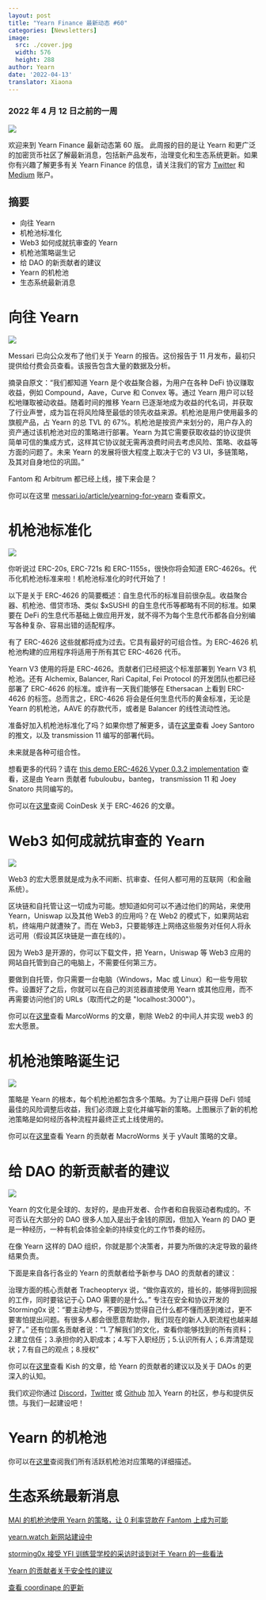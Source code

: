 ```yaml
---
layout: post
title: "Yearn Finance 最新动态 #60"
categories: [Newsletters]
image:
  src: ./cover.jpg
  width: 576
  height: 288
author: Yearn
date: '2022-04-13'
translator: Xiaona
---
```


### 2022 年 4 月 12 日之前的一周

![](./image1.jpg?w=900&h=453)

欢迎来到 Yearn Finance 最新动态第 60 版。 此周报的目的是让 Yearn 和更广泛的加密货币社区了解最新消息，包括新产品发布，治理变化和生态系统更新。如果你有兴趣了解更多有关 Yearn Finance 的信息，请关注我们的官方 [Twitter](https://twitter.com/iearnfinance) 和 [Medium](https://medium.com/iearn) 账户。

## 摘要

- 向往 Yearn
- 机枪池标准化
- Web3 如何成就抗审查的 Yearn
- 机枪池策略诞生记
- 给 DAO 的新贡献者的建议
- Yearn 的机枪池
- 生态系统最新消息

# 向往 Yearn

![](./image2.jpg?w=1000&h=563)

Messari 已向公众发布了他们关于 Yearn 的报告。这份报告于 11 月发布，最初只提供给付费会员查看。该报告包含大量的数据及分析。

摘录自原文：“我们都知道 Yearn 是个收益聚合器，为用户在各种 DeFi 协议赚取收益，例如 Compound，Aave，Curve 和 Convex 等。通过 Yearn 用户可以轻松地赚取被动收益。随着时间的推移 Yearn 已逐渐地成为收益的代名词，并获取了行业声誉，成为旨在将风险降至最低的领先收益来源。机枪池是用户使用最多的旗舰产品，占 Yearn 的总 TVL 的 67%。机枪池是按资产来划分的，用户存入的资产通过该机枪池对应的策略进行部署。Yearn 为其它需要获取收益的协议提供简单可信的集成方式，这样其它协议就无需再浪费时间去考虑风险、策略、收益等方面的问题了。未来 Yearn 的发展将很大程度上取决于它的 V3 UI，多链策略，及其对自身地位的巩固。”

Fantom 和 Arbitrum 都已经上线，接下来会是？

你可以在这里 [messari.io/article/yearning-for-yearn](messari.io/article/yearning-for-yearn) 查看原文。

# 机枪池标准化

![](./image3.jpg?w=900&h=577)

你听说过 ERC-20s, ERC-721s 和 ERC-1155s，很快你将会知道 ERC-4626s。代币化机枪池标准来啦！机枪池标准化的时代开始了！

以下是关于 ERC-4626 的简要概述：自生息代币的标准目前很杂乱。收益聚合器、机枪池、借贷市场、类似 $xSUSHI 的自生息代币等都略有不同的标准。如果要在 DeFi 的生息代币基础上做应用开发，就不得不为每个生息代币都各自分别编写各种复杂、容易出错的适配程序。

有了 ERC-4626 这些就都将成为过去。它具有最好的可组合性。为 ERC-4626 机枪池构建的应用程序将适用于所有其它 ERC-4626 代币。

Yearn V3 使用的将是 ERC-4626。贡献者们已经把这个标准部署到 Yearn V3 机枪池。还有 Alchemix, Balancer, Rari Capital, Fei Protocol 的开发团队也都已经部署了 ERC-4626 的标准。或许有一天我们能够在 Ethersacan 上看到 ERC-4626 的标签。总而言之，ERC-4626 将会是任何生息代币的黄金标准，无论是 Yearn 的机枪池，AAVE 的存款代币，或者是 Balancer 的线性流动性池。

准备好加入机枪池标准化了吗？如果你想了解更多，请在[这里](https://twitter.com/joey__santoro/status/1504603906726240258)查看 Joey Santoro 的推文，以及 transmission 11 编写的部署代码。

未来就是各种可组合性。

想看更多的代码？请在 [this demo ERC-4626 Vyper 0.3.2 implementation](https://github.com/fubuloubu/ERC4626) 查看，这是由 Yearn 贡献者 fubuloubu，banteg， transmission 11 和 Joey Snatoro 共同编写的。

你可以在[这里](https://www.coindesk.com/layer2/2022/04/08/defi-giant-yearn-leads-the-way-on-erc-4626-token-standard-adoption/)查阅 CoinDesk 关于 ERC-4626 的文章。

# Web3 如何成就抗审查的 Yearn

![](./image4.jpg?w=900&h=451)

Web3 的宏大愿景就是成为永不间断、抗审查、任何人都可用的互联网（和金融系统）。

区块链和自托管让这一切成为可能。想知道如何可以不通过他们的网站，来使用 Yearn，Uniswap 以及其他 Web3 的应用吗？在 Web2 的模式下，如果网站宕机，终端用户就遭殃了。而在 Web3，只要能够连上网络这些服务对任何人将永远可用（假设其区块链是一直在线的）。

因为 Web3 是开源的，你可以下载文件，把 Yearn，Uniswap 等 Web3 应用的网站自托管到自己的电脑上，不需要任何第三方。

要做到自托管，你只需要一台电脑（Windows，Mac 或 Linux）和一些专用软件。设置好了之后，你就可以在自己的浏览器直接使用 Yearn 或其他应用，而不再需要访问他们的 URLs（取而代之的是 "localhost:3000"）。

你可以在[这里](https://medium.com/iearn/self-hosting-web3-services-299306b706ee)查看 MarcoWorms 的文章，剔除 Web2 的中间人并实现 web3 的宏大愿景。

# 机枪池策略诞生记

![](./image5.jpg?w=900&h=650)

策略是 Yearn 的根本，每个机枪池都包含多个策略。为了让用户获得 DeFi 领域最佳的风险调整后收益，我们必须跟上变化并编写新的策略。上图展示了新的机枪池策略是如何经历各种流程并最终正式上线使用的。

你可以在[这里](https://medium.com/iearn/how-new-yearn-vault-strategies-are-endorsed-8c0e0870790d)查看 Yearn 的贡献者 MacroWorms 关于 yVault 策略的文章。

# 给 DAO 的新贡献者的建议

![](./image6.jpg?w=900&h=473)

Yearn 的文化是全球的、友好的，是由开发者、合作者和自我驱动者构成的。不可否认在大部分的 DAO 很多人加入是出于金钱的原因，但加入 Yearn 的 DAO 更是一种经历，一种有机会体验全新的持续变化的工作节奏的经历。

在像 Yearn 这样的 DAO 组织，你就是那个决策者，并要为所做的决定导致的最终结果负责。

下面是来自各行各业的 Yearn 的贡献者给予新参与 DAO 的贡献者的建议： 

治理方面的核心贡献者 Tracheopteryx 说，“做你喜欢的，擅长的，能够得到回报的工作，同时要铭记于心 DAO 需要的是什么。” 专注在安全和协议开发的 Storming0x 说：“要主动参与，不要因为觉得自己什么都不懂而感到难过，更不要害怕提出问题。有很多人都会很愿意帮助你，我们现在的新人入职流程也越来越好了。” 还有位匿名贡献者说：“1.了解我们的文化，查看你能够找到的所有资料；2.建立信任；3.承担你的入职成本；4.写下入职经历；5.认识所有人；6.弄清楚现状；7.有自己的观点；8.授权”

你可以在[这里](https://medium.com/iearn/tips-for-new-contributors-4e978d6b73d)查看 Kish 的文章，给 Yearn 的贡献者的建议以及关于 DAOs 的更深入的认知。

我们欢迎你通过 [Discord](https://discord.gg/8rF374XkXy)，[Twitter](http://twitter.com/iearnfinance) 或 [Github](http://github.com/yearn) 加入 Yearn 的社区，参与和提供反馈。与我们一起建设吧！

# Yearn 的机枪池 

你可以在[这里](https://medium.com/yearn-state-of-the-vaults/the-vaults-at-yearn-9237905ffed3)查阅我们所有活跃机枪池对应策略的详细描述。

# 生态系统最新消息

[MAI 的机枪池使用 Yearn 的策略，让 0 利率贷款在 Fantom 上成为可能](https://twitter.com/QiDaoProtocol/status/1511787974383521805)

[yearn.watch 新网站建设中](https://watch.major.tax/)

[storming0x 接受 YFI 训练营学校的采访时谈到对于 Yearn 的一些看法](https://twitter.com/YFI_interns/status/1510244675671793670?s=20&t=27yxNtksWs-le96KTQVXrw)

[Yearn 的贡献者关于安全性的建议](https://twitter.com/storming0x/status/1509769575021178886)

[查看 coordinape 的更新](https://twitter.com/coordinape/status/1512247042806005763)
